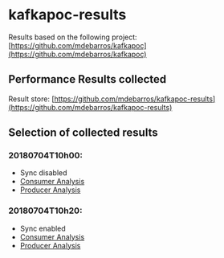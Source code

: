 # kafkapoc-results

Results based on the following project: [https://github.com/mdebarros/kafkapoc](https://github.com/mdebarros/kafkapoc)

## Performance Results collected
Result store: [https://github.com/mdebarros/kafkapoc-results](https://github.com/mdebarros/kafkapoc-results)

## Selection of collected results

### 20180704T10h00:
- Sync disabled
- [Consumer Analysis](./perf0xConsumer-20180704T10h00/README.md)
- [Producer Analysis](./perf0xProducer-20180704T10h00/README.md)

### 20180704T10h20:
- Sync enabled
- [Consumer Analysis](./perf0xConsumer-20180704T10h20/README.md)
- [Producer Analysis](./perf0xProducer-20180704T10h20/README.md)
